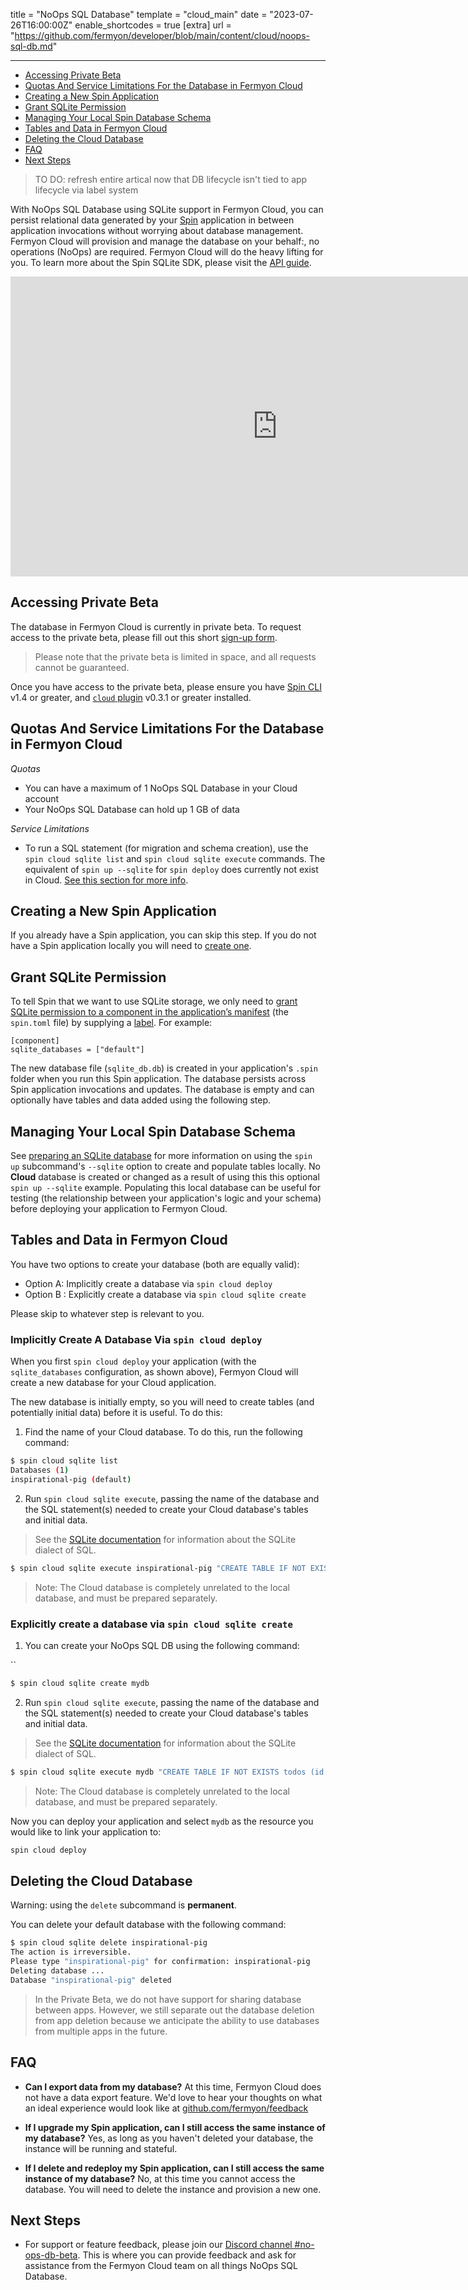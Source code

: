 title = "NoOps SQL Database"
template = "cloud_main"
date = "2023-07-26T16:00:00Z"
enable_shortcodes = true
[extra]
url = "https://github.com/fermyon/developer/blob/main/content/cloud/noops-sql-db.md"

---

- [Accessing Private Beta](#accessing-private-beta)
- [Quotas And Service Limitations For the Database in Fermyon Cloud](#quotas-and-service-limitations-for-the-database-in-fermyon-cloud)
- [Creating a New Spin Application](#creating-a-new-spin-application)
- [Grant SQLite Permission](#grant-sqlite-permission)
- [Managing Your Local Spin Database Schema](#managing-your-local-spin-database-schema)
- [Tables and Data in Fermyon Cloud](#tables-and-data-in-fermyon-cloud)
- [Deleting the Cloud Database](#deleting-the-cloud-database)
- [FAQ](#faq)
- [Next Steps](#next-steps)

> TO DO: refresh entire artical now that DB lifecycle isn't tied to app lifecycle via label system

With NoOps SQL Database using SQLite support in Fermyon Cloud, you can persist relational data generated by your [Spin](../spin/install.md) application in between application invocations without worrying about database management. Fermyon Cloud will provision and manage the database on your behalf:, no operations (NoOps) are required. Fermyon Cloud will do the heavy lifting for you. To learn more about the Spin SQLite SDK, please visit the [API guide](../spin/sqlite-api-guide.md).

<iframe width="854" height="480" src="https://www.youtube.com/embed/buwr66oRPbU" title="YouTube video player" frameborder="0" allow="accelerometer; autoplay; clipboard-write; encrypted-media; gyroscope; picture-in-picture; web-share" allowfullscreen></iframe>

## Accessing Private Beta

The database in Fermyon Cloud is currently in private beta. To request access to the private beta, please fill out this short [sign-up form](https://fibsu0jcu2g.typeform.com/to/Brv12FI0#hubspot_utk=xxxxx&hubspot_page_name=xxxxx&hubspot_page_url=xxxxx).
 
> Please note that the private beta is limited in space, and all requests cannot be guaranteed. 

Once you have access to the private beta, please ensure you have [Spin CLI](./cli-reference.md) v1.4 or greater, and [`cloud` plugin](https://github.com/fermyon/cloud-plugin) v0.3.1 or greater installed. 

## Quotas And Service Limitations For the Database in Fermyon Cloud

*Quotas* 
* You can have a maximum of 1 NoOps SQL Database in your Cloud account
* Your NoOps SQL Database can hold up 1 GB of data

*Service Limitations*
* To run a SQL statement (for migration and schema creation), use the `spin cloud sqlite list` and `spin cloud sqlite execute` commands. The equivalent of `spin up --sqlite` for `spin deploy` does currently not exist in Cloud. [See this section for more info](#tables-and-data-in-fermyon-cloud).

## Creating a New Spin Application

If you already have a Spin application, you can skip this step. If you do not have a Spin application locally you will need to [create one](/spin/quickstart#create-your-first-application).

## Grant SQLite Permission

To tell Spin that we want to use SQLite storage, we only need to [grant SQLite permission to a component in the application’s manifest](/spin/sqlite-api-guide#granting-sqlite-database-permissions-to-components) (the `spin.toml` file) by supplying a [label](labels.md). For example:

```
[component]
sqlite_databases = ["default"]
```

The new database file (`sqlite_db.db`) is created in your application's `.spin` folder when you run this Spin application. The database persists across Spin application invocations and updates. The database is empty and can optionally have tables and data added using the following step.

## Managing Your Local Spin Database Schema

See [preparing an SQLite database](https://developer.fermyon.com/spin/sqlite-api-guide#preparing-an-sqlite-database) for more information on using the `spin up` subcommand's `--sqlite` option to create and populate tables locally. No **Cloud** database is created or changed as a result of using this this optional `spin up --sqlite` example. Populating this local database can be useful for testing (the relationship between your application's logic and your schema) before deploying your application to Fermyon Cloud.

## Tables and Data in Fermyon Cloud

You have two options to create your database (both are equally valid):
* Option A: Implicitly create a database via `spin cloud deploy`
* Option B : Explicitly create a database via `spin cloud sqlite create` 

Please skip to whatever step is relevant to you. 

### Implicitly Create A Database Via `spin cloud deploy`

When you first `spin cloud deploy` your application (with the `sqlite_databases` configuration, as shown above), Fermyon Cloud will create a new database for your Cloud application.

The new database is initially empty, so you will need to create tables (and potentially initial data) before it is useful.  To do this:

1. Find the name of your Cloud database. To do this, run the following command:

<!-- @selectiveCpy -->

```bash
$ spin cloud sqlite list
Databases (1)
inspirational-pig (default)
```

2. Run `spin cloud sqlite execute`, passing the name of the database and the SQL statement(s) needed to create your Cloud database's tables and initial data.

> See the [SQLite documentation](https://www.sqlite.org/lang.html) for information about the SQLite dialect of SQL.

<!-- @selectiveCpy -->

```bash
$ spin cloud sqlite execute inspirational-pig "CREATE TABLE IF NOT EXISTS todos (id INTEGER PRIMARY KEY AUTOINCREMENT,description TEXT NOT NULL,due_date DATE,starred BOOLEAN DEFAULT 0,is_completed BOOLEAN DEFAULT 0)"
```

> Note: The Cloud database is completely unrelated to the local database, and must be prepared separately.

### Explicitly create a database via `spin cloud sqlite create`

1. You can create your NoOps SQL DB using the following command:

``<!-- @selectiveCpy -->

```bash
$ spin cloud sqlite create mydb
```

2. Run `spin cloud sqlite execute`, passing the name of the database and the SQL statement(s) needed to create your Cloud database's tables and initial data.

> See the [SQLite documentation](https://www.sqlite.org/lang.html) for information about the SQLite dialect of SQL.

<!-- @selectiveCpy -->

```bash
$ spin cloud sqlite execute mydb "CREATE TABLE IF NOT EXISTS todos (id INTEGER PRIMARY KEY AUTOINCREMENT,description TEXT NOT NULL,due_date DATE,starred BOOLEAN DEFAULT 0,is_completed BOOLEAN DEFAULT 0)"
```

> Note: The Cloud database is completely unrelated to the local database, and must be prepared separately.

Now you can deploy your application and select `mydb` as the resource you would like to link your application to: 

```bash
spin cloud deploy
```

## Deleting the Cloud Database

Warning: using the `delete` subcommand is **permanent**. 

You can delete your default database with the following command:

<!-- @selectiveCpy -->

```bash
$ spin cloud sqlite delete inspirational-pig
The action is irreversible.
Please type "inspirational-pig" for confirmation: inspirational-pig
Deleting database ...
Database "inspirational-pig" deleted
```

> In the Private Beta, we do not have support for sharing database between apps. However, we still separate out the database deletion from app deletion because we anticipate the ability to use databases from multiple apps in the future.

## FAQ

- **Can I export data from my database?**
At this time, Fermyon Cloud does not have a data export feature. We'd love to hear your thoughts on what an ideal experience would look like at [github.com/fermyon/feedback](https://github.com/fermyon/feedback)

- **If I upgrade my Spin application, can I still access the same instance of my database?**
Yes, as long as you haven't deleted your database, the instance will be running and stateful. 

- **If I delete and redeploy my Spin application, can I still access the same instance of my database?**
No, at this time you cannot access the database. You will need to delete the instance and provision a new one. 

## Next Steps

* For support or feature feedback, please join our [Discord channel #no-ops-db-beta](https://discord.gg/XxkZvsya). This is where you can provide feedback and ask for assistance from the Fermyon Cloud team on all things NoOps SQL Database. 
